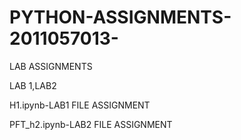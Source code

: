 # PYTHON-ASSIGNMENTS-2011057013-
LAB ASSIGNMENTS

LAB 1,LAB2 

H1.ipynb-LAB1 FILE ASSIGNMENT


PFT_h2.ipynb-LAB2 FILE ASSIGNMENT
